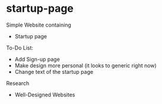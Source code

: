 # startup-page
Simple Website containing
- Startup page

To-Do List:
- Add Sign-up page
- Make design more personal (it looks to generic right now)
- Change text of the startup page

Research
- Well-Designed Websites